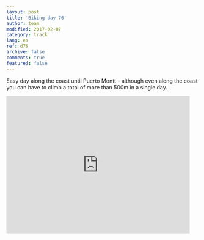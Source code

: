```yaml
---   
layout: post 
title: 'Biking day 76'  
author: team 
modified: 2017-02-07
category: track 
lang: en 
ref: d76
archive: false 
comments: true 
featured: false 
--- 
```


 Easy day along the coast until  Puerto Montt - although even along the coast you can have to climb a total of more than 500m in a single day.                                                                                                                                                                                                                                                 

<iframe width='480' height='360' src='http://track-kit.net/maps_s3/?v=embed&track=235133.gpx' frameborder='0' allowfullscreen></iframe>